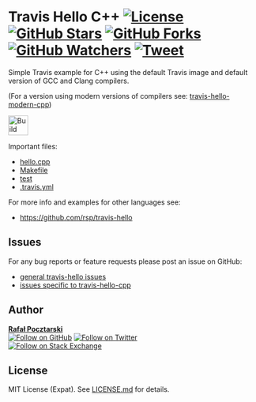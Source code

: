 Travis Hello C++ [![License][license-img]][license-url] [![GitHub Stars][stars-img]][stars-url] [![GitHub Forks][forks-img]][forks-url] [![GitHub Watchers][watchers-img]][watchers-url] [![Tweet][tweet-img]][tweet-url]
=
Simple Travis example for C++ using the default Travis image and default version of GCC and Clang compilers.

(For a version using modern versions of compilers see: [travis-hello-modern-cpp][modern-cpp-url])

[<img alt="Build Status" src="https://travis-ci.org/rsp/travis-hello-cpp.svg?branch=master" height="40">][travis-url]

Important files:

* [hello.cpp](hello.cpp)
* [Makefile](Makefile)
* [test](test)
* [.travis.yml](.travis.yml)

For more info and examples for other languages see:

* https://github.com/rsp/travis-hello

Issues
------
For any bug reports or feature requests
please post an issue on GitHub:

* [general travis-hello issues][issues-main-url]
* [issues specific to travis-hello-cpp][issues-ver-url]

Author
------
[**Rafał Pocztarski**](https://pocztarski.com/)
<br/>
[![Follow on GitHub][github-follow-img]][github-follow-url]
[![Follow on Twitter][twitter-follow-img]][twitter-follow-url]
<br/>
[![Follow on Stack Exchange][stackexchange-img]][stackoverflow-url]

License
-------
MIT License (Expat). See [LICENSE.md](LICENSE.md) for details.

[main-url]: https://github.com/rsp/travis-hello
[modern-cpp-url]: https://github.com/rsp/travis-hello-modern-cpp
[github-url]: https://github.com/rsp/travis-hello-cpp
[readme-url]: https://github.com/rsp/travis-hello-cpp#readme
[issues-main-url]: https://github.com/rsp/travis-hello/issues
[issues-ver-url]: https://github.com/rsp/travis-hello-cpp/issues
[stars-url]: https://github.com/rsp/travis-hello-cpp/stargazers
[watchers-url]: https://github.com/rsp/travis-hello-cpp/watchers
[forks-url]: https://github.com/rsp/travis-hello-cpp/network/members
[stars-img]: https://img.shields.io/github/stars/rsp/travis-hello-cpp.svg?style=social&amp;label=Stars
[forks-img]: https://img.shields.io/github/forks/rsp/travis-hello-cpp.svg?style=social&amp;label=Forks
[watchers-img]: https://img.shields.io/github/watchers/rsp/travis-hello-cpp.svg?style=social&amp;label=Watchers
[tweet-img]: https://img.shields.io/twitter/url/https/github.com/rsp/travis-hello-cpp.svg?style=social
[tweet-url]: https://twitter.com/intent/tweet?text=%23Travis+example+for+C%2b%2b+with+default+GCC+and+Clang+by+@pocztarski:&url=https%3A%2F%2Fgithub.com%2Frsp%2Ftravis-hello-cpp
[license-url]: https://github.com/rsp/travis-hello-cpp/blob/master/LICENSE.md
[license-img]: https://img.shields.io/github/license/rsp/travis-hello-cpp.svg
[travis-url]: https://travis-ci.org/rsp/travis-hello-cpp
[travis-img]: https://travis-ci.org/rsp/travis-hello-cpp.svg?branch=master
[snyk-url]: https://snyk.io/test/github/rsp/travis-hello-cpp
[snyk-img]: https://snyk.io/test/github/rsp/travis-hello-cpp/badge.svg
[github-follow-url]: https://github.com/rsp
[github-follow-img]: https://img.shields.io/github/followers/rsp.svg?style=social&label=Follow
[twitter-follow-url]: https://twitter.com/intent/follow?screen_name=pocztarski
[twitter-follow-img]: https://img.shields.io/twitter/follow/pocztarski.svg?style=social&label=Follow
[stackoverflow-url]: https://stackoverflow.com/users/613198/rsp
[stackexchange-url]: https://stackexchange.com/users/303952/rsp
[stackexchange-img]: https://stackexchange.com/users/flair/303952.png
[gitlab-url]: https://gitlab.com/rsp/travis-hello-cpp
[gitlabci-img]: https://gitlab.com/rsp/travis-hello-cpp/badges/master/build.svg
[gitlabci-url]: https://gitlab.com/rsp/travis-hello-cpp/builds
